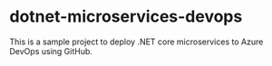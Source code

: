 # dotnet-microservices-devops
This is a sample project to deploy .NET core microservices to Azure DevOps using GitHub.
